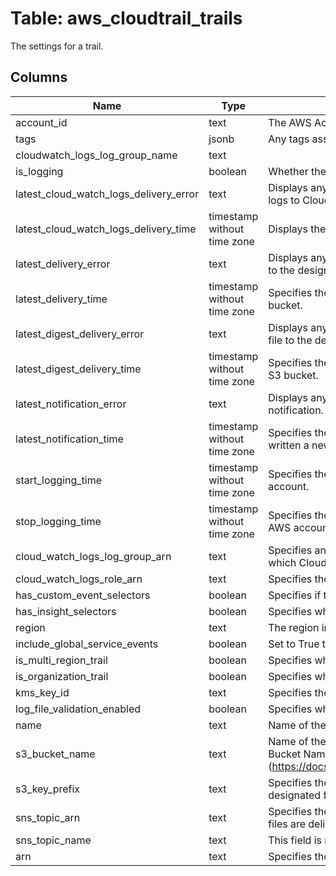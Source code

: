 
# Table: aws_cloudtrail_trails
The settings for a trail.
## Columns
| Name        | Type           | Description  |
| ------------- | ------------- | -----  |
|account_id|text|The AWS Account ID of the resource.|
|tags|jsonb|Any tags assigned to the resource|
|cloudwatch_logs_log_group_name|text||
|is_logging|boolean|Whether the CloudTrail is currently logging AWS API calls.|
|latest_cloud_watch_logs_delivery_error|text|Displays any CloudWatch Logs error that CloudTrail encountered when attempting to deliver logs to CloudWatch Logs.|
|latest_cloud_watch_logs_delivery_time|timestamp without time zone|Displays the most recent date and time when CloudTrail delivered logs to CloudWatch Logs.|
|latest_delivery_error|text|Displays any Amazon S3 error that CloudTrail encountered when attempting to deliver log files to the designated bucket.|
|latest_delivery_time|timestamp without time zone|Specifies the date and time that CloudTrail last delivered log files to an account's Amazon S3 bucket.|
|latest_digest_delivery_error|text|Displays any Amazon S3 error that CloudTrail encountered when attempting to deliver a digest file to the designated bucket.|
|latest_digest_delivery_time|timestamp without time zone|Specifies the date and time that CloudTrail last delivered a digest file to an account's Amazon S3 bucket.|
|latest_notification_error|text| Displays any Amazon SNS error that CloudTrail encountered when attempting to send a notification.|
|latest_notification_time|timestamp without time zone|Specifies the date and time of the most recent Amazon SNS notification that CloudTrail has written a new log file to an account's Amazon S3 bucket.|
|start_logging_time|timestamp without time zone|Specifies the most recent date and time when CloudTrail started recording API calls for an AWS account.|
|stop_logging_time|timestamp without time zone|Specifies the most recent date and time when CloudTrail stopped recording API calls for an AWS account.|
|cloud_watch_logs_log_group_arn|text|Specifies an Amazon Resource Name (ARN), a unique identifier that represents the log group to which CloudTrail logs will be delivered.|
|cloud_watch_logs_role_arn|text|Specifies the role for the CloudWatch Logs endpoint to assume to write to a user's log group.|
|has_custom_event_selectors|boolean|Specifies if the trail has custom event selectors.|
|has_insight_selectors|boolean|Specifies whether a trail has insight types specified in an InsightSelector list.|
|region|text|The region in which the trail was created.|
|include_global_service_events|boolean|Set to True to include AWS API calls from AWS global services such as IAM. Otherwise, False.|
|is_multi_region_trail|boolean|Specifies whether the trail exists only in one region or exists in all regions.|
|is_organization_trail|boolean|Specifies whether the trail is an organization trail.|
|kms_key_id|text|Specifies the KMS key ID that encrypts the logs delivered by CloudTrail|
|log_file_validation_enabled|boolean|Specifies whether log file validation is enabled.|
|name|text|Name of the trail set by calling CreateTrail|
|s3_bucket_name|text|Name of the Amazon S3 bucket into which CloudTrail delivers your trail files. See Amazon S3 Bucket Naming Requirements (https://docs.aws.amazon.com/awscloudtrail/latest/userguide/create_trail_naming_policy.html).|
|s3_key_prefix|text|Specifies the Amazon S3 key prefix that comes after the name of the bucket you have designated for log file delivery|
|sns_topic_arn|text|Specifies the ARN of the Amazon SNS topic that CloudTrail uses to send notifications when log files are delivered|
|sns_topic_name|text|This field is no longer in use|
|arn|text|Specifies the ARN of the trail|
